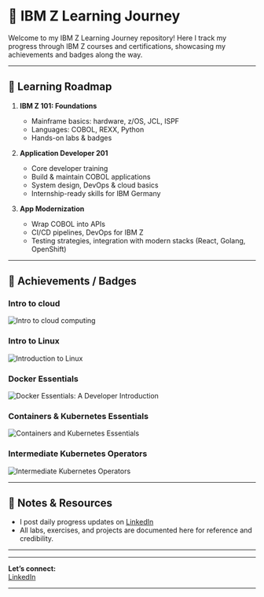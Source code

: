 # 🚀 IBM Z Learning Journey

Welcome to my IBM Z Learning Journey repository! Here I track my progress through IBM Z courses and certifications, showcasing my achievements and badges along the way.

---

## 🏁 Learning Roadmap

1. **IBM Z 101: Foundations**
   - Mainframe basics: hardware, z/OS, JCL, ISPF
   - Languages: COBOL, REXX, Python
   - Hands-on labs & badges

2. **Application Developer 201**
   - Core developer training
   - Build & maintain COBOL applications
   - System design, DevOps & cloud basics
   - Internship-ready skills for IBM Germany

3. **App Modernization**
   - Wrap COBOL into APIs
   - CI/CD pipelines, DevOps for IBM Z
   - Testing strategies, integration with modern stacks (React, Golang, OpenShift)

---

## 🏅 Achievements / Badges

### Intro to cloud
![Intro to cloud computing](https://www.credly.com/badges/709fba97-dfb5-4cea-8878-50d127bba2c9/linked_in_profile)

### Intro to Linux
![Introduction to Linux](https://www.credly.com/badges/c2b8e1a8-fa2d-487d-b571-0fc7616e82b7/linked_in_profile)

### Docker Essentials
![Docker Essentials: A Developer Introduction](https://www.credly.com/badges/47d2b1f8-d296-4176-a91b-b363ef7dc372/linked_in_profile)

### Containers & Kubernetes Essentials
![Containers and Kubernetes Essentials ](https://www.credly.com/badges/534a031c-40f2-4336-afb9-eff86d9e13ac/linked_in_profile)

### Intermediate Kubernetes Operators
![Intermediate Kubernetes Operators](https://www.credly.com/badges/7004f7b3-cd81-48cc-b2e1-257554d2cafc/linked_in_profile)


   
---

## 📌 Notes & Resources

- I post daily progress updates on [LinkedIn](https://www.linkedin.com/in/sagar-regmi-60b377216/)  
- All labs, exercises, and projects are documented here for reference and credibility.

---


---

**Let’s connect:**  
[LinkedIn](https://www.linkedin.com/in/sagar-regmi-60b377216/) 

---
